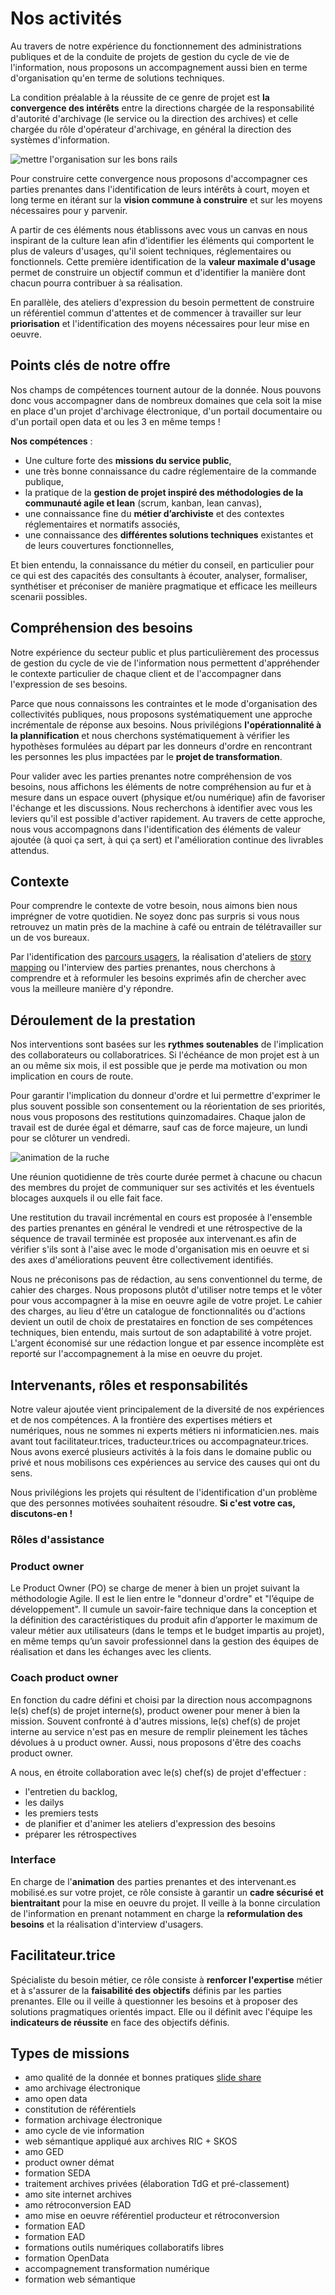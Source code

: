 # Nos activités

Au travers de notre expérience du fonctionnement des administrations publiques et de la conduite de projets de gestion du cycle de vie de l'information, nous proposons un accompagnement aussi bien en terme d'organisation qu'en terme de solutions techniques.

La condition préalable à la réussite de ce genre de projet est **la convergence des intérêts** entre la directions chargée de la responsabilité d'autorité d'archivage (le service ou la direction des archives) et celle chargée du rôle d'opérateur d'archivage, en général la direction des systèmes d'information.

![mettre l'organisation sur les bons rails](images/convergenceRail.jpg)

Pour construire cette convergence nous proposons d'accompagner ces parties prenantes dans l'identification de leurs intérêts à court, moyen et long terme en itérant sur la **vision commune à construire** et sur les moyens nécessaires pour y parvenir.

A partir de ces éléments nous établissons avec vous un canvas en nous inspirant de la culture lean afin d'identifier les éléments qui comportent le plus de valeurs d'usages, qu'il soient techniques, réglementaires ou fonctionnels. Cette première identification de la **valeur maximale d'usage** permet de construire un objectif commun et d'identifier la manière dont chacun pourra contribuer à sa réalisation.

En parallèle, des ateliers d'expression du besoin permettent de construire un référentiel commun d'attentes et de commencer à travailler sur leur **priorisation** et l'identification des moyens nécessaires pour leur mise en oeuvre.

## Points clés de notre offre

Nos champs de compétences tournent autour de la donnée. Nous pouvons donc vous accompagner dans de nombreux domaines que cela soit la mise en place d'un projet d'archivage électronique, d'un portail documentaire ou d'un portail open data et ou les 3 en même temps !

**Nos compétences** :

- Une culture forte des **missions du service public**,
- une très bonne connaissance du cadre réglementaire de la commande publique,
- la pratique de la **gestion de projet inspiré des méthodologies de la communauté agile et lean** (scrum, kanban, lean canvas),
- une connaissance fine du **métier d’archiviste** et des contextes réglementaires et normatifs associés,
- une connaissance des **différentes solutions techniques** existantes et de leurs couvertures fonctionnelles,

Et bien entendu, la connaissance du métier du conseil, en particulier pour ce qui est des capacités des consultants à écouter, analyser, formaliser, synthétiser et préconiser de manière pragmatique et efficace les meilleurs scenarii possibles.

## Compréhension des besoins

Notre expérience du secteur public et plus particulièrement des processus de gestion du cycle de vie de l'information nous permettent d'appréhender le contexte particulier de chaque client et de l'accompagner dans l'expression de ses besoins.

Parce que nous connaissons les contraintes et le mode d'organisation des collectivités publiques, nous proposons systématiquement une approche incrémentale de réponse aux besoins. Nous privilégions **l'opérationnalité à la plannification** et nous cherchons systématiquement à vérifier les hypothèses formulées au départ par les donneurs d'ordre en rencontrant les personnes les plus impactées par le **projet de transformation**.

Pour valider avec les parties prenantes notre compréhension de vos besoins, nous affichons les éléments de notre compréhension au fur et à mesure dans un espace ouvert (physique et/ou numérique) afin de favoriser l'échange et les discussions. Nous recherchons à identifier avec vous les leviers qu'il est possible d'activer rapidement. Au travers de cette approche, nous vous accompagnons dans l'identification des éléments de valeur ajoutée (à quoi ça sert, à qui ça sert) et l'amélioration continue des livrables attendus.

## Contexte

Pour comprendre le contexte de votre besoin, nous aimons bien nous imprégner de votre quotidien. Ne soyez donc pas surpris si vous nous retrouvez un matin près de la machine à café ou entrain de télétravailler sur un de vos bureaux.

Par l'identification des [parcours usagers](fiches/parcours-usagers.md), la réalisation d'ateliers de [story mapping](fiches/story-mapping.md) ou l'interview des parties prenantes, nous cherchons à comprendre et à reformuler les besoins exprimés afin de chercher avec vous la meilleure manière d'y répondre.

## Déroulement de la prestation

Nos interventions sont basées sur les **rythmes soutenables** de l'implication des collaborateurs ou collaboratrices. Si l'échéance de mon projet est à un an ou même six mois, il est possible que je perde ma motivation ou mon implication en cours de route.

Pour garantir l'implication du donneur d'ordre et lui permettre d'exprimer le plus souvent possible son consentement ou la réorientation de ses priorités, nous vous proposons des restitutions quinzomadaires. Chaque jalon de travail est de durée égal et démarre, sauf cas de force majeure, un lundi pour se clôturer un vendredi.

![animation de la ruche](images/essaim.jpg)

Une réunion quotidienne de très courte durée permet à chacune ou chacun des membres du projet de communiquer sur ses activités et les éventuels blocages auxquels il ou elle fait face.

Une restitution du travail incrémental en cours est proposée à l'ensemble des parties prenantes en général le vendredi et une rétrospective de la séquence de travail terminée est proposée aux intervenant.es afin de vérifier s'ils sont à l'aise avec le mode d'organisation mis en oeuvre et si des axes d'améliorations peuvent être collectivement identifiés.

Nous ne préconisons pas de rédaction, au sens conventionnel du terme, de cahier des charges. Nous proposons plutôt d'utiliser notre temps et le vôter pour vous accompagner à la mise en oeuvre agile de votre projet. Le cahier des charges, au lieu d'être un catalogue de fonctionnalités ou d'actions devient un outil de choix de prestataires en fonction de ses compétences techniques, bien entendu, mais surtout de son adaptabilité à votre projet. L'argent économisé sur une rédaction longue et par essence incomplète est reporté sur l'accompagnement à la mise en oeuvre du projet.

## Intervenants, rôles et responsabilités

Notre valeur ajoutée vient principalement de la diversité de nos expériences et de nos compétences. A la frontière des expertises métiers et numériques, nous ne sommes ni experts métiers ni informaticien.nes. mais avant tout facilitateur.trices, traducteur.trices ou accompagnateur.trices. Nous avons exercé plusieurs activités à la fois dans le domaine public ou privé et nous mobilisons ces expériences au service des causes qui ont du sens.

Nous privilégions les projets qui résultent de l'identification d'un problème que des personnes motivées souhaitent résoudre. **Si c'est votre cas, discutons-en !**

### Rôles d'assistance

### Product owner

Le Product Owner (PO) se charge de mener à bien un projet suivant la méthodologie Agile. Il est le lien entre le "donneur d'ordre" et "l’équipe de développement".
 Il cumule un savoir-faire technique dans la conception et la définition des caractéristiques du produit afin d’apporter le maximum de valeur métier aux utilisateurs (dans le temps et le budget impartis au projet), en même temps qu’un savoir professionnel dans la gestion des équipes de réalisation et dans les échanges avec les clients.

### Coach product owner

En fonction du cadre défini et choisi par la direction nous accompagnons le(s) chef(s) de projet interne(s), product owener pour mener à bien la mission. Souvent confronté à d'autres missions, le(s) chef(s) de projet interne au service n'est pas en mesure de remplir pleinement les tâches dévolues à u product owner. Aussi, nous proposons d'être des coachs product owner.

A nous, en étroite collaboration avec le(s) chef(s) de projet d'effectuer :

- l'entretien du backlog,
- les dailys
- les premiers tests
- de planifier et d'animer les ateliers d'expression des besoins
- préparer les rétrospectives

### Interface

En charge de l'**animation** des parties prenantes et des intervenant.es mobilisé.es sur votre projet, ce rôle consiste à garantir un **cadre sécurisé et bientraitant** pour la mise en oeuvre du projet. Il veille à la bonne circulation de l'information en prenant notamment en charge la **reformulation des besoins** et la réalisation d'interview d'usagers.

## Facilitateur.trice

Spécialiste du besoin métier, ce rôle consiste à **renforcer l'expertise** métier et à s'assurer de la **faisabilité des objectifs** définis par les parties prenantes. Elle ou il veille à questionner les besoins et à proposer des solutions pragmatiques orientés impact. Elle ou il définit avec l'équipe les **indicateurs de réussite** en face des objectifs définis.

## Types de missions

* amo qualité de la donnée et bonnes pratiques [slide share](https://fr.slideshare.net/BahriNassim/datawerhouse-donnes-de-qualit)
* amo archivage électronique
* amo open data
* constitution de référentiels
* formation archivage électronique
* amo cycle de vie information
* web sémantique appliqué aux archives RIC + SKOS  
* amo GED
* product owner démat
* formation SEDA
* traitement archives privées (élaboration TdG et pré-classement)
* amo site internet archives
* amo rétroconversion EAD
* amo mise en oeuvre référentiel producteur et rétroconversion
* formation EAD
* formation EAD
* formations outils numériques collaboratifs libres
* formation OpenData
* accompagnement transformation numérique
* formation web sémantique